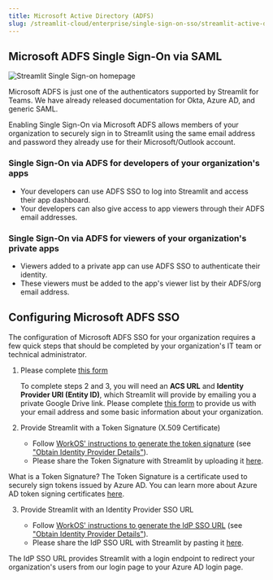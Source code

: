 ```yaml
---
title: Microsoft Active Directory (ADFS)
slug: /streamlit-cloud/enterprise/single-sign-on-sso/streamlit-active-directory-adfs
---
```


## Microsoft ADFS Single Sign-On via SAML

![Streamlit Single Sign-on homepage](/images/sso_homescreen.png)

Microsoft ADFS is just one of the authenticators supported by Streamlit for Teams. We have already released documentation for Okta, Azure AD, and generic SAML.

Enabling Single Sign-On via Microsoft ADFS allows members of your organization to securely sign in to Streamlit using the same email address and password they already use for their Microsoft/Outlook account. 

### Single Sign-On via ADFS for developers of your organization's apps

- Your developers can use ADFS SSO to log into Streamlit and access their app dashboard.
- Your developers can also give access to app viewers through their ADFS email addresses.

### Single Sign-On via ADFS for viewers of your organization's private apps

- Viewers added to a private app can use ADFS SSO to authenticate their identity.
- These viewers must be added to the app's viewer list by their ADFS/org email address.

## Configuring Microsoft ADFS SSO

The configuration of Microsoft ADFS SSO for your organization requires a few quick steps that should be completed by your organization's IT team or technical administrator.

1. Please complete [this form](https://docs.google.com/forms/d/e/1FAIpQLSenELJzAZaBV8852b-HJMeecO_LAwYJ6zuYbXLK0lMVexCF4Q/viewform)

    To complete steps 2 and 3, you will need an **ACS URL** and **Identity Provider URI (Entity ID)**, which Streamlit will provide by emailing you a private Google Drive link. Please complete [this form](https://forms.gle/5E3pUrB8vwp66ZPc9) to provide us with your email address and some basic information about your organization.

2. Provide Streamlit with a Token Signature (X.509 Certificate)

    - Follow [WorkOS' instructions to generate the token signature](https://workos.com/docs/integrations/azure-ad-saml/overview) (see ["Obtain Identity Provider Details"](https://workos.com/docs/integrations/azure-ad-saml/obtain-identity-provider-details)).
    - Please share the Token Signature with Streamlit by uploading it [here](https://docs.google.com/forms/d/e/1FAIpQLSdtV7hdpMEgfbK4E7BqeYNTcDrT6IqjOfSvIA48SoNAeIhcgw/viewform?usp=sf_link).

<Note>

What is a Token Signature? The Token Signature is a certificate used to securely sign tokens issued by Azure AD. You can learn more about Azure AD token signing certificates [here](https://docs.microsoft.com/en-us/azure/active-directory/manage-apps/manage-certificates-for-federated-single-sign-on).

</Note>

3. Provide Streamlit with an Identity Provider SSO URL

    - Follow [WorkOS' instructions to generate the IdP SSO URL](https://workos.com/docs/integrations/azure-ad-saml/overview) (see ["Obtain Identity Provider Details"](https://workos.com/docs/integrations/azure-ad-saml/obtain-identity-provider-details)).
    - Please share the IdP SSO URL with Streamlit by pasting it [here](https://docs.google.com/forms/d/e/1FAIpQLSdtV7hdpMEgfbK4E7BqeYNTcDrT6IqjOfSvIA48SoNAeIhcgw/viewform?usp=sf_link).

<Note>

The IdP SSO URL provides Streamlit with a login endpoint to redirect your organization's users from our login page to your Azure AD login page.

</Note>